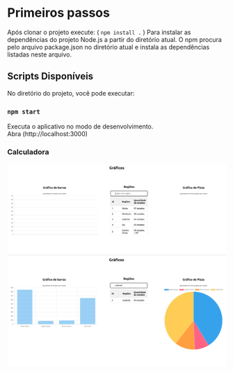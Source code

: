 # Primeiros passos 

Após clonar o projeto execute: ( `npm install .` )
Para instalar as dependências do projeto Node.js a partir do diretório atual. 
O npm procura pelo arquivo package.json no diretório atual e instala as dependências listadas neste arquivo.

## Scripts Disponíveis

No diretório do projeto, você pode executar:

### `npm start`

Executa o aplicativo no modo de desenvolvimento.\
Abra (http://localhost:3000)

### Calculadora

![Calculadora](./imagens/1.png)
![Calculadora](./imagens/2.png)